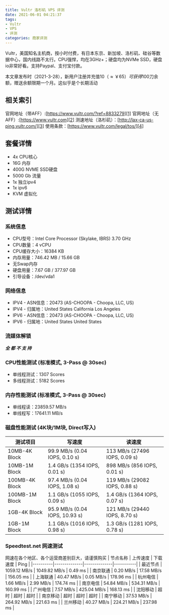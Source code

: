 ```yaml
---
title: Vultr 洛杉矶 VPS 评测
date: 2021-06-01 04:21:37
tags:
- Vultr
- VPS
- 评测
categories: 商家评测
---
```


Vultr，美国知名主机商，按小时付费，有日本东京、新加坡、洛杉矶、硅谷等数据中心，国内线路不太行。CPU强悍，均在3GHz+；硬盘均为NVMe SSD，硬盘io非常好看。支持Paypal、支付宝付款。
<!--more-->

本文章发布时（2021-3-28），新用户注册并充值$10（≈￥65）可获得$100刀余额，赠送余额限期一个月。这似乎是个长期活动

## 相关索引 ##
官网地址（带AFF）:[https://www.vultr.com/?ref=8833279][1]
官网地址（无AFF）:[https://www.vultr.com][2]
测速地址（洛杉矶）：[http://lax-ca-us-ping.vultr.com/][3]
使用条款：[https://www.vultr.com/legal/tos/][4]



## 套餐详情 ##

 - 4x CPU核心
 - 16G 内存
 - 400G NVME SSD硬盘
 - 5000 Gb 流量
 - 1x 独立ipv4
 - 1x ipv6
 - KVM 虚拟化

## 测试详情 ##

### 系统信息 ###
 - CPU型号：Intel Core Processor (Skylake, IBRS)  3.70 GHz
 - CPU数量：4 vCPU
 - CPU缓存大小：16384 KB
 - 内存用量：746.42 MB / 15.66 GB
 - 无Swap内存
 - 硬盘用量：7.67 GB / 377.97 GB
 - 引导设备：/dev/vda1

### 网络信息 ###
 - IPV4 - ASN信息：20473 (AS-CHOOPA - Choopa, LLC, US)
 - IPV4 - 归属地：United States California Los Angeles
 - IPV6 - ASN信息：20473 (AS-CHOOPA - Choopa, LLC, US)
 - IPV6 - 归属地：United States United States 

### 流媒体解锁 ###
***全 都 不 支 持*** 

### CPU性能测试 (标准模式, 3-Pass @ 30sec) ###
 - 单线程测试：1307 Scores
 - 多线程测试：5182 Scores

### 内存性能测试 (标准模式, 3-Pass @ 30sec) ###
 - 单线程读：23859.57 MB/s
 - 单线程写：17641.11 MB/s

### 磁盘性能测试 (4K块/1M块, Direct写入) ###

| 测试项目       | 写速度                         | 读速度                        |
|----------------|--------------------------------|-------------------------------|
| 10MB-4K Block  | 99.9 MB/s (0.04 IOPS, 0.10 s)  | 113 MB/s (27496 IOPS, 0.09 s) |
| 10MB-1M Block  | 1.4 GB/s (1354 IOPS, 0.01 s)   | 898 MB/s (856 IOPS, 0.01 s)   |
| 100MB-4K Block | 97.4 MB/s (0.04 IOPS, 1.08 s)  | 119 MB/s (29082 IOPS, 0.88 s) |
| 100MB-1M Block | 1.1 GB/s (1055 IOPS, 0.09 s)   | 1.4 GB/s (1364 IOPS, 0.07 s)  |
| 1GB-4K Block   | 95.9 MB/s (0.04 IOPS, 10.93 s) | 121 MB/s (29440 IOPS, 8.70 s) |
| 1GB-1M Block   | 1.1 GB/s (1016 IOPS, 0.98 s)   | 1.3 GB/s (1281 IOPS, 0.78 s)  |

### Speedtest.net 网速测试 ###

网速在各个地区、各个运营商差别巨大，请谨慎购买
| 节点名称 | 上传速度     | 下载速度     | Ping      |
|----------|--------------|--------------|-----------|
| 最近节点 | 1059.12 MB/s | 1049.82 MB/s | 0.49 ms   |
| 南京联通 | 0.20 MB/s    | 17.58 MB/s   | 156.05 ms |
| 上海联通 | 40.47 MB/s   | 0.05 MB/s    | 178.96 ms |
| 杭州电信 | 1.66 MB/s    | 2.99 MB/s    | 174.74 ms |
| 南京电信 | 54.84 MB/s   | 534.31 MB/s  | 160.99 ms |
| 广州电信 | 7.57 MB/s    | 425.04 MB/s  | 168.13 ms |
| 沈阳移动 | 超时         | 超时         | 超时      |
| 南京移动 | 超时         | 超时         | 超时      |
| 南宁移动 | 37.53 MB/s   | 264.92 MB/s  | 221.63 ms |
| 兰州移动 | 40.27 MB/s   | 224.21 MB/s  | 237.98 ms |

  [1]: https://www.vultr.com/?ref=8833279
  [2]: https://www.vultr.com
  [3]: http://lax-ca-us-ping.vultr.com/
  [4]: https://www.vultr.com/legal/tos/
